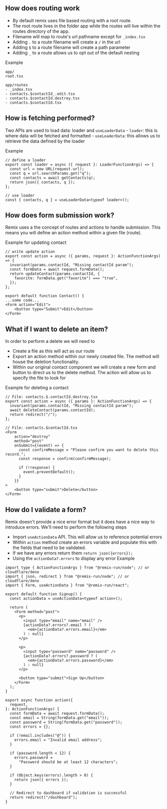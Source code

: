 ## How does routing work
- By default remix uses file based routing with a root route.
- The root route lives in the folder app while the routes will live within the routes directory of the app.
- Filename will map to route's url pathname except for `_index.tsx`
- Adding `.` to a route filename will create a `/` in the url
- Adding `$` to a route filename will create a path parameter
- Adding `_` to a route allows us to opt out of the default nesting

Example
```
app/
root.tsx

app/routes
- _index.tsx
- contacts.$contactId_.edit.tsx
- contacts.$contactId.destroy.tsx
- contacts.$contactId.tsx
```


## How is fetching performed?
Two APIs are used to load data: loader and `useLoaderData`
	- `loader`: this is where data will be fetched and formatted
	- `useLoaderData`: this allows us to retrieve the data defined by the loader

Example
```
// define a loader
export const loader = async ({ request }: LoaderFunctionArgs) => {
  const url = new URL(request.url);
  const q = url.searchParams.get("q");
  const contacts = await getContacts(q);
  return json({ contacts, q });
};

// use loader
const { contacts, q } = useLoaderData<typeof loader>();
```

## How does form submission work?
Remix uses a the concept of routes and actions to handle submission. This means you will define an action method within a given file (route).

Example for updating contact
```
// write update action
export const action = async ({ params, request }: ActionFunctionArgs) => {
  invariant(params.contactId, "Missing contactId param");
  const formData = await request.formData();
  return updateContact(params.contactId, {
    favorite: formData.get("favorite") === "true",
  });
};

export default function Contact() {
...some code...
<Form action="Edit">
	<button type="Submit">Edit</button>
</Form>
```

## What if I want to delete an item?
In order to perform a delete we will need to
- Create a file as this will act as our route
- Export an action method within our newly created file. The method will house the deletion functionality.
- Within our original contact component we will create a new form and button to direct us to the delete method. The action will allow us to specify the file to look for

Example for deleting a contact
```
// File: contacts.$.contactId.destroy.tsx
export const action = async ({ params }: ActionFunctionArgs) => {
  invariant(params.contactId, "Missing contactId param");
  await deleteContact(params.contactId);
  return redirect("/");
};

// File: contacts.$contactId.tsx
<Form
	action="destroy"
	method="post"
	onSubmit={(event) => {
	  const confirmMessage = "Please confirm you want to delete this record.";
	  const response = confirm(confirmMessage);

	  if (!response) {
		event.preventDefault();
	  }
	}}
>
	<button type="submit">Delete</button>
</Form>
```

## How do I validate a form?
Remix doesn't provide a nice error format but it does have a nice way to introduce errors. We'll need to perform the following steps
- Import `useActionData` API. This will allow us to reference potential errors
- Within `action` method create an errors variable and populate this with the fields that need to be validated.
- If we have any errors return them `return json({errors});`
- Using the `actionData?.errors` to display any error
Example
```
import type { ActionFunctionArgs } from "@remix-run/node"; // or cloudflare/deno
import { json, redirect } from "@remix-run/node"; // or cloudflare/deno
import { Form, useActionData } from "@remix-run/react";

export default function Signup() {
  const actionData = useActionData<typeof action>();

  return (
    <Form method="post">
      <p>
        <input type="email" name="email" />
        {actionData?.errors?.email ? (
          <em>{actionData?.errors.email}</em>
        ) : null}
      </p>

      <p>
        <input type="password" name="password" />
        {actionData?.errors?.password ? (
          <em>{actionData?.errors.password}</em>
        ) : null}
      </p>

      <button type="submit">Sign Up</button>
    </Form>
  );
}

export async function action({
  request,
}: ActionFunctionArgs) {
  const formData = await request.formData();
  const email = String(formData.get("email"));
  const password = String(formData.get("password"));
  const errors = {};

  if (!email.includes("@")) {
    errors.email = "Invalid email address";
  }

  if (password.length < 12) {
    errors.password =
      "Password should be at least 12 characters";
  }

  if (Object.keys(errors).length > 0) {
    return json({ errors });
  }

  // Redirect to dashboard if validation is successful
  return redirect("/dashboard");
}

```